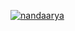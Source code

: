 [![nandaarya](https://circleci.com/gh/nandaarya/MyComposeTesting.svg?style=svg)](https://circleci.com/gh/nandaarya/MyComposeTesting)
